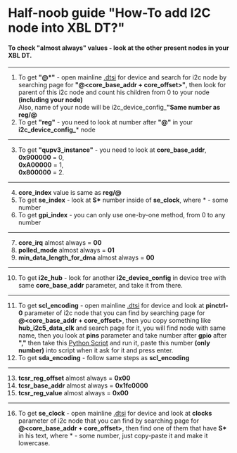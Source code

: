 # Half-noob guide "How-To add I2C node into XBL DT?"
#### To check "almost always" values - look at the other present nodes in your XBL DT.
---
1. To get **"@*"** - open mainline [.dtsi](https://git.kernel.org/pub/scm/linux/kernel/git/stable/linux.git/tree/arch/arm64/boot/dts) for device and search for i2c node by searching page for **"@<core_base_addr + core_offset>"**, then look for parent of this i2c node and count his children from 0 to your node **(including your node)**
<br>Also, name of your node will be i2c_device_config_**"Same number as reg/@**
2. To get **"reg"** - you need to look at number after **"@"** in your **i2c_device_config_*** node
---
3. To get **"qupv3_instance"** - you need to look at **core_base_addr**, 
<br>**0x900000** = 0,
<br>**0xA00000** = 1,
<br>**0x800000** = 2.
---
4. **core_index** value is same as **reg/@**
5. To get **se_index** - look at <strong>S*</strong> number inside of **se_clock**, where * - some number
6. To get **gpi_index** - you can only use one-by-one method, from 0 to any number
---
7. **core_irq** almost always = **00**
8. **polled_mode** almost always = **01**
9. **min_data_length_for_dma** almost always = **00**
---
10. To get **i2c_hub** - look for another **i2c_device_config** in device tree with same **core_base_addr** parameter, and take it from there.
---
11. To get **scl_encoding** - open mainline [.dtsi](https://git.kernel.org/pub/scm/linux/kernel/git/stable/linux.git/tree/arch/arm64/boot/dts) for device and look at **pinctrl-0** parameter of i2c node that you can find by searching page for **@<core_base_addr + core_offset>**, then you copy something like **hub_i2c5_data_clk** and search 
page for it, you will find node with same name, then you look at **pins** parameter and take number after **gpio** after **","**
then take this [Python Script](https://gist.github.com/jiganomegsdfdf/92adce678a69126dcf5699d0fafff1e3) and run it, paste this number **(only number)** into script when it ask for it and press enter.
12. To get **sda_encoding** - follow same steps as **scl_encoding**
---
13. **tcsr_reg_offset** almost always = **0x00**
14. **tcsr_base_addr** almost always = **0x1fc0000**
15. **tcsr_reg_value** almost always = **0x00**
---
16. To get **se_clock** - open mainline [.dtsi](https://git.kernel.org/pub/scm/linux/kernel/git/stable/linux.git/tree/arch/arm64/boot/dts) for device and look at **clocks** parameter of i2c node that you can find by searching page for **@<core_base_addr + core_offset>**, 
then find one of them that have <strong>S*</strong> in his text, where * - some number, just copy-paste it and make it lowercase.
